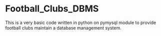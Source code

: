 # Football_Clubs_DBMS
This is a very basic code written in python on pymysql module to provide football clubs maintain a database management system.
